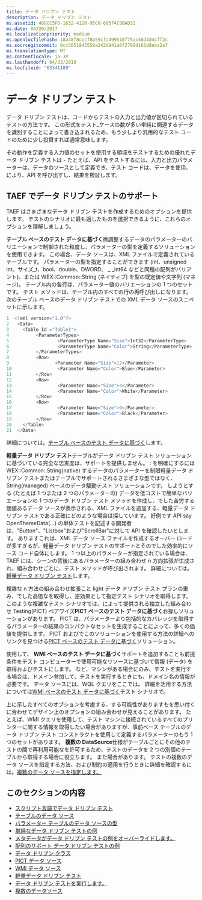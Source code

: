 ```yaml
---
title: データ ドリブン テスト
description: データ ドリブン テスト
ms.assetid: 409CC5FD-1632-4120-95C6-60574C9BAD32
ms.date: 04/20/2017
ms.localizationpriority: medium
ms.openlocfilehash: 18a48f8cccf8b59cfc499518f75ac46d4d4cff2c
ms.sourcegitcommit: 0cc5051945559a242d941a6f2799d161d8eba2a7
ms.translationtype: MT
ms.contentlocale: ja-JP
ms.lasthandoff: 04/23/2019
ms.locfileid: "63341189"
---
```

# <a name="data-driven-testing"></a>データ ドリブン テスト


データ ドリブン テストは、コードからテストの入力と出力値が区切られているテストの方法です。 この形式をテスト_ケースの数が多い単純に関連するデータを識別することによって書き込まれるため、もう少しより汎用的なテスト コードのために少し投資すれば通常意味します。

その動作を定義する入力値のセットを使用する領域をテストするための優れたデータ ドリブン テストは - たとえば、API をテストするには、入力と出力パラメーターは、データのソースとして定義でき、テスト コードは、データを使用、により、API を呼び出すし、結果を検証します。

## <a name="span-iddata-driventestingsupportintaefspanspan-iddata-driventestingsupportintaefspanspan-iddata-driventestingsupportintaefspandata-driven-testing-support-in-taef"></a><span id="Data-driven_Testing_support_in_TAEF"></span><span id="data-driven_testing_support_in_taef"></span><span id="DATA-DRIVEN_TESTING_SUPPORT_IN_TAEF"></span>TAEF でデータ ドリブン テストのサポート


TAEF はさまざまなデータ ドリブン テストを作成するためのオプションを提供します。 テストのシナリオに最も適したものを選択できるように、これらのオプションを理解しましょう。

**テーブル ベースのテスト データに基づく**微調整するデータのパラメーターのバリエーションで制御された粒度し、パラメーターの型を定義するソリューションを使用できます。 この場合、データ ソースは、XML ファイルで定義されているテーブルです。 パラメーターの型を指定することができます (int、unsigned int、サイズ\_t、bool、double、DWORD、 \_ \_int64 などと同種の配列がバリアント)、または WEX::Common::String (ネイティブ) を型の既定値や文字列 (マネージ)。 テーブル内の各行は、パラメーター値のバリエーションの 1 つのセットです。 テスト メソッドは、テーブル内のすべての行の再呼び出しになります。 次のテーブル ベースのデータ ドリブン テストでの XML データ ソースのスニペットに示します。

```cpp
1  <?xml version="1.0"?>
2   <Data>
3     <Table Id ="Table1">
4          <ParameterTypes>
5                  <ParameterType Name="Size">Int32</ParameterType>
6                  <ParameterType Name="Color">String</ParameterType>
7          </ParameterTypes>
8          <Row>
9                 <Parameter Name="Size">12</Parameter>
10                 <Parameter Name="Color">Blue</Parameter>
11         </Row>
12         <Row>
13                 <Parameter Name="Size">4</Parameter>
14                 <Parameter Name="Color">White</Parameter>
15         </Row>
16         <Row>
17                 <Parameter Name="Size">9</Parameter>
18                 <Parameter Name="Color">Black</Parameter>
19         </Row>
20    </Table>
21  </Data>
```

詳細については。[テーブル ベースのテスト データに基づく](table-data-source.md)します。

**軽量データ ドリブン テスト**テーブルがデータ ドリブン テスト ソリューションに基づいている完全な忠実度は、サポートを提供しません。 : を明確にするにはWEX::Common::String(native) するデータのパラメーターを制限軽量データ ドリブン テストまたはテーブルでサポートされるさまざまな型ではなく、String(managed) ベースのデータ駆動テスト ソリューションです。 しようとする (たとえば 1 つまたは 2 つのパラメーターの) データを低コストで簡単なバリエーションの 1 つのデータ ドリブン テスト メソッドを作成し、でした苦労する価値あるデータ ソースが表示される、XML ファイルを追加する、軽量データ ドリブン テストである正確にどのような場合は探しています。 好例です API say OpenThemeData(...) の単体テストを記述する開発者は、"Button"、"Listbox"および"ScrollBar"に対して API を確認したいとします。 ありますこれは、XML データ ソース ファイルを作成するオーバー ロードが多すぎるが、軽量データ ドリブン テストのサポートとそのでした効率的にソース コード自体にします。 1 つ以上のパラメーターが指定されている場合は、TAEF には、シーンの背後にあるパラメーターの組み合わせ n 方向拡張が生成され、組み合わせごとに、テスト メソッドが呼び出されます。 詳細については。[軽量データ ドリブン テスト](light-weight-data-driven-testing.md)します。

複雑な n 方法の組み合わせ拡張こと light データ ドリブン テスト プランの重み、でした高価なを取得し、逆効果として指定テスト シナリオを取得します。 このような複雑なテスト シナリオでは、によって提供される独立した組み合わせ Testing(PICT) ペアワイズ**PICT ベースのテスト データに基づく**お探しソリューションがあります。 PICT は、パラメーターより包括的なカバレッジを取得するパラメーターの結果のコンパクトなセットを生成することによって、多くの価値を提供します。 PICT およびでこのソリューションを使用する方法の詳細へのリンクを見つける[PICT ベースのテスト データに基づく](pict-data-source.md)ソリューション。

使用して、 **WMI ベースのテスト データに基づく**サポートを追加することも前提条件をテスト コンピューターで使用可能なリソースに基づいて情報 (データ) を取得およびテストにします。 など、マシンがある場合にのみ、テストを実行する場合は、ドメイン参加して、テストを実行するときにも、ドメイン名の情報が必要です。 データ ソースには、WQL クエリをここでは。 詳細を活用する方法については[WMI ベースのテスト データに基づく](wmi-data-source.md)テスト シナリオで。

上に示したすべてのオプションを考慮する、する可能性がありますもを思い付くに合わせてデザイン上のオプションの組み合わせが見えることがあります。 たとえば、WMI クエリを使用して、テスト マシンに接続されているすべてのプリンターに関する情報を取得したい場合がありますが、事前ベース テーブルのデータ ドリブン テスト コンストラクトを使用して定義するパラメーターのもう 1 つのセットがあります。 **複数の DataSource**仕様がテーブルごとにその他のテストの間で再利用可能なを許可するため、テストのデータを 2 つの別個のテーブルから取得する場合に役立ちます。 また場合があります。 テストの複数のデータ ソースを指定する方法、および制約の適用を行うときに詳細を確認するには。[複数のデータ ソースを指定します。](multiple-datasources.md)

## <a name="span-idinthissectionspanin-this-section"></a><span id="in_this_section"></span>このセクションの内容


-   [スクリプト言語でデータ ドリブン テスト](data-driven-testing-in-scripting-languages.md)
-   [テーブルのデータ ソース](table-data-source.md)
-   [パラメーター テーブルのデータ ソースの型](parameter-types-in-table-data-sources.md)
-   [単純なデータ ドリブン テストの例](simple-data-driven-test-example.md)
-   [メタデータがデータ ドリブン テストの例をオーバーライドします。](metadata-overriding-data-driven-test-example.md)
-   [配列のサポート データ ドリブン テストの例](array-support-data-driven-test-example.md)
-   [データ ドリブン クラス](data-driven-class.md)
-   [PICT データ ソース](pict-data-source.md)
-   [WMI データ ソース](wmi-data-source.md)
-   [軽量データ ドリブン テスト](light-weight-data-driven-testing.md)
-   [データ ドリブン テストを実行します。](executing-data-driven-tests.md)
-   [複数のデータソース](multiple-datasources.md)

 

 





